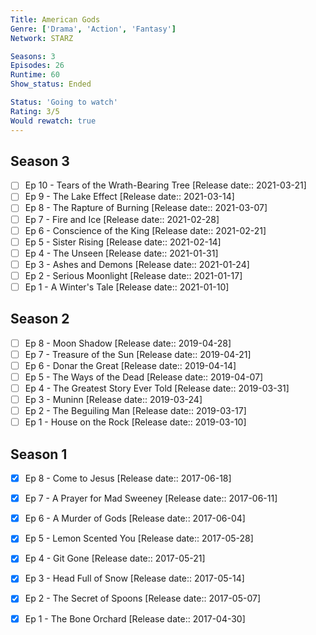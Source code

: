 ```yaml
---
Title: American Gods
Genre: ['Drama', 'Action', 'Fantasy']
Network: STARZ

Seasons: 3
Episodes: 26
Runtime: 60
Show_status: Ended

Status: 'Going to watch'
Rating: 3/5
Would rewatch: true
---
```


## Season 3
- [ ] Ep 10 - Tears of the Wrath-Bearing Tree [Release date:: 2021-03-21]
- [ ] Ep 9 - The Lake Effect [Release date:: 2021-03-14]
- [ ] Ep 8 - The Rapture of Burning [Release date:: 2021-03-07]
- [ ] Ep 7 - Fire and Ice [Release date:: 2021-02-28]
- [ ] Ep 6 - Conscience of the King [Release date:: 2021-02-21]
- [ ] Ep 5 - Sister Rising [Release date:: 2021-02-14]
- [ ] Ep 4 - The Unseen [Release date:: 2021-01-31]
- [ ] Ep 3 - Ashes and Demons [Release date:: 2021-01-24]
- [ ] Ep 2 - Serious Moonlight [Release date:: 2021-01-17]
- [ ] Ep 1 - A Winter's Tale [Release date:: 2021-01-10]

## Season 2
- [ ] Ep 8 - Moon Shadow [Release date:: 2019-04-28]
- [ ] Ep 7 - Treasure of the Sun [Release date:: 2019-04-21]
- [ ] Ep 6 - Donar the Great [Release date:: 2019-04-14]
- [ ] Ep 5 - The Ways of the Dead [Release date:: 2019-04-07]
- [ ] Ep 4 - The Greatest Story Ever Told [Release date:: 2019-03-31]
- [ ] Ep 3 - Muninn [Release date:: 2019-03-24]
- [ ] Ep 2 - The Beguiling Man [Release date:: 2019-03-17]
- [ ] Ep 1 - House on the Rock [Release date:: 2019-03-10]

## Season 1
- [x] Ep 8 - Come to Jesus [Release date:: 2017-06-18]
- [x] Ep 7 - A Prayer for Mad Sweeney [Release date:: 2017-06-11]
- [x] Ep 6 - A Murder of Gods [Release date:: 2017-06-04]
- [x] Ep 5 - Lemon Scented You [Release date:: 2017-05-28]
- [x] Ep 4 - Git Gone [Release date:: 2017-05-21]
- [x] Ep 3 - Head Full of Snow [Release date:: 2017-05-14]
- [x] Ep 2 - The Secret of Spoons [Release date:: 2017-05-07]
- [x] Ep 1 - The Bone Orchard [Release date:: 2017-04-30]


